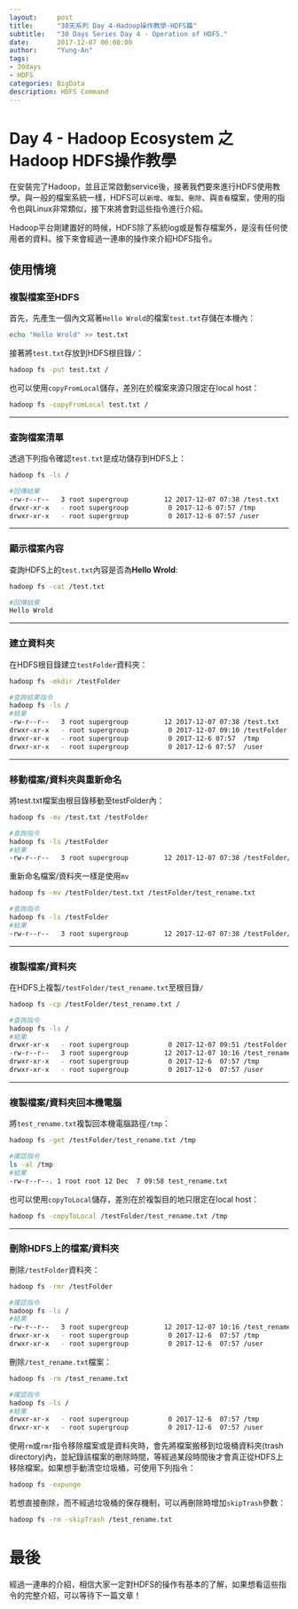 ```yaml
---
layout:     post
title:      "30天系列 Day 4-Hadoop操作教學-HDFS篇"
subtitle:   "30 Days Series Day 4 - Operation of HDFS."
date:       2017-12-07 00:00:00
author:     "Yung-An"
tags:
- 30days
- HDFS
categories: BigData
description: HDFS Command
---
```


# Day 4 - Hadoop Ecosystem 之 Hadoop HDFS操作教學

在安裝完了Hadoop，並且正常啟動service後，接著我們要來進行HDFS使用教學。與一般的檔案系統一樣，HDFS可以`新增`、`複製`、`刪除`、與`查看`檔案，使用的指令也與Linux非常類似，接下來將會對這些指令進行介紹。

Hadoop平台剛建置好的時候，HDFS除了系統log或是暫存檔案外，是沒有任何使用者的資料。接下來會經過一連串的操作來介紹HDFS指令。

## 使用情境

### 複製檔案至HDFS

首先，先產生一個內文寫著`Hello Wrold`的檔案`test.txt`存儲在本機內：
```bash
echo "Hello Wrold" >> test.txt
```
接著將`test.txt`存放到HDFS根目錄`/`：
```bash
hadoop fs -put test.txt /
```
也可以使用`copyFromLocal`儲存，差別在於檔案來源只限定在local host：
```bash
hadoop fs -copyFromLocal test.txt /
```
---

### 查詢檔案清單

透過下列指令確認`test.txt`是成功儲存到HDFS上：
```bash
hadoop fs -ls /

#回傳結果
-rw-r--r--   3 root supergroup         12 2017-12-07 07:38 /test.txt
drwxr-xr-x   - root supergroup          0 2017-12-6 07:57 /tmp
drwxr-xr-x   - root supergroup          0 2017-12-6 07:57 /user
```
---

### 顯示檔案內容

查詢HDFS上的`test.txt`內容是否為**Hello Wrold**:
```bash
hadoop fs -cat /test.txt

#回傳結果
Hello Wrold
```
---

### 建立資料夾

在HDFS根目錄建立`testFolder`資料夾：
```bash
hadoop fs -mkdir /testFolder

#查詢結果指令
hadoop fs -ls /
#結果
-rw-r--r--   3 root supergroup         12 2017-12-07 07:38 /test.txt
drwxr-xr-x   - root supergroup          0 2017-12-07 09:10 /testFolder
drwxr-xr-x   - root supergroup          0 2017-12-6 07:57  /tmp
drwxr-xr-x   - root supergroup          0 2017-12-6 07:57  /user
```
---

### 移動檔案/資料夾與重新命名

將test.txt檔案由根目錄移動至testFolder內：
```bash
hadoop fs -mv /test.txt /testFolder

#查詢指令
hadoop fs -ls /testFolder
#結果
-rw-r--r--   3 root supergroup         12 2017-12-07 07:38 /testFolder/test.txt
```
重新命名檔案/資料夾一樣是使用`mv`
```bash
hadoop fs -mv /testFolder/test.txt /testFolder/test_rename.txt

#查詢指令
hadoop fs -ls /testFolder
#結果
-rw-r--r--   3 root supergroup         12 2017-12-07 07:38 /testFolder/test_rename.txt
```

---

### 複製檔案/資料夾

在HDFS上複製`/testFolder/test_rename.txt`至根目錄`/`
```bash
hadoop fs -cp /testFolder/test_rename.txt /

#查詢指令
hadoop fs -ls /
#結果
drwxr-xr-x   - root supergroup          0 2017-12-07 09:51 /testFolder
-rw-r--r--   3 root supergroup         12 2017-12-07 10:16 /test_rename.txt
drwxr-xr-x   - root supergroup          0 2017-12-6  07:57 /tmp
drwxr-xr-x   - root supergroup          0 2017-12-6  07:57 /user
```

---

### 複製檔案/資料夾回本機電腦

將`test_rename.txt`複製回本機電腦路徑`/tmp`：
```bash
hadoop fs -get /testFolder/test_rename.txt /tmp

#確認指令
ls -al /tmp
#結果
-rw-r--r--. 1 root root 12 Dec  7 09:58 test_rename.txt
```
也可以使用`copyToLocal`儲存，差別在於複製目的地只限定在local host：
```bash
hadoop fs -copyToLocal /testFolder/test_rename.txt /tmp
```

---

### 刪除HDFS上的檔案/資料夾

刪除`/testFolder`資料夾：
```bash
hadoop fs -rmr /testFolder

#確認指令
hadoop fs -ls /
#結果
-rw-r--r--   3 root supergroup         12 2017-12-07 10:16 /test_rename.txt
drwxr-xr-x   - root supergroup          0 2017-12-6  07:57 /tmp
drwxr-xr-x   - root supergroup          0 2017-12-6  07:57 /user
```

刪除`/test_rename.txt`檔案：

```bash
hadoop fs -rm /test_rename.txt

#確認指令
hadoop fs -ls /
#結果
drwxr-xr-x   - root supergroup          0 2017-12-6  07:57 /tmp
drwxr-xr-x   - root supergroup          0 2017-12-6  07:57 /user
```

使用`rm`或`rmr`指令移除檔案或是資料夾時，會先將檔案搬移到垃圾桶資料夾(trash directory)內，並紀錄該檔案的刪除時間，等經過某段時間後才會真正從HDFS上移除檔案。如果想手動清空垃圾桶，可使用下列指令：
```bash
hadoop fs -expunge
```

若想直接刪除，而不經過垃圾桶的保存機制，可以再刪除時增加`skipTrash`參數：
```bash
hadoop fs -rm -skipTrash /test_rename.txt
```

# 最後

經過一連串的介紹，相信大家一定對HDFS的操作有基本的了解，如果想看這些指令的完整介紹，可以等待下一篇文章！
